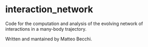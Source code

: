 # interaction_network

Code for the computation and analysis of the evolving network of interactions in a many-body trajectory. 

Written and mantained by Matteo Becchi. 
